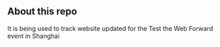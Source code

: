 ## About this repo

It is being used to track website updated for the Test the Web Forward event in Shanghai
